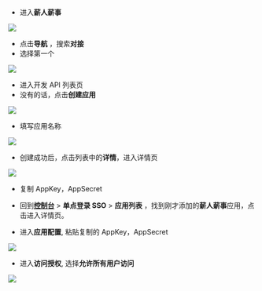 <IntegrationDetailCard :title="`在薪人薪事中配置 SSO 登录`">

- 进入**薪人薪事**

![](~@imagesZhCn/integration/xinrenxinshi/2-1.png)

- 点击**导航** ，搜索**对接**
- 选择第一个

![](~@imagesZhCn/integration/xinrenxinshi/2-2.png)

- 进入开发 API 列表页
- 没有的话，点击**创建应用**

![](~@imagesZhCn/integration/xinrenxinshi/2-3.png)

- 填写应用名称

![](~@imagesZhCn/integration/xinrenxinshi/2-4.png)

- 创建成功后，点击列表中的**详情**，进入详情页

![](~@imagesZhCn/integration/xinrenxinshi/2-5.png)

- 复制 AppKey，AppSecret

- 回到[**控制台**](https://console.genauth.ai) > **单点登录 SSO** > **应用列表** ，找到刚才添加的**薪人薪事**应用，点击进入详情页。
- 进入**应用配置**, 粘贴复制的 AppKey，AppSecret

![](~@imagesZhCn/integration/xinrenxinshi/2-6.png)

- 进入**访问授权**, 选择**允许所有用户访问**

![](~@imagesZhCn/integration/xinrenxinshi/2-7.png)

</IntegrationDetailCard>
